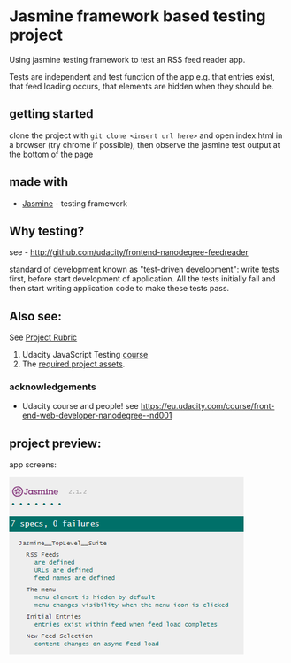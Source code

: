 # Jasmine framework based testing project

Using jasmine testing framework to test an RSS feed reader app.

Tests are independent and test function of the app e.g. that entries exist, that feed loading occurs, that elements are hidden when they should be.

## getting started
clone the project  with `git clone <insert url here>` and open index.html in a browser (try chrome if possible), then observe the jasmine test output at the bottom of the page


## made with
* [Jasmine](http://jasmine.github.io/) - testing framework


## Why testing?
see - http://github.com/udacity/frontend-nanodegree-feedreader

standard of development known as "test-driven development": write tests first, before start development of application. All the tests initially fail and then start writing application code to make these tests pass.

## Also see: 
See [Project Rubric](https://review.udacity.com/#!/projects/3442558598/rubric)

1. Udacity JavaScript Testing [course](https://www.udacity.com/course/ud549)
2. The [required project assets](http://github.com/udacity/frontend-nanodegree-feedreader).

### acknowledgements

* Udacity course and people! see https://eu.udacity.com/course/front-end-web-developer-nanodegree--nd001

## project preview:

app screens:

![image of app testing screen](./readme-img-1.PNG "app testing screen")